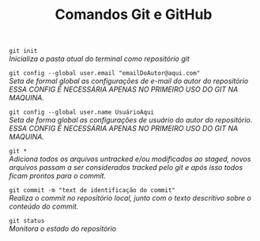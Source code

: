 <h1 style="text-align: center;">Comandos Git e GitHub</h1>
<br>

```git init```  
*_Inicializa a pasta atual do terminal como repositório git_*  

```git config --global user.email "emailDoAutor@aqui.com"```  
*_Seta de formal global as configurações de e-mail do autor do repositório ESSA CONFIG É NECESSÁRIA APENAS NO PRIMEIRO USO DO GIT NA MAQUINA._*  

```git config --global user.name UsuárioAqui```  
*_Seta de forma global as configurações de usuário do autor do repositório. ESSA CONFIG É NECESSÁRIA APENAS NO PRIMEIRO USO DO GIT NA MAQUINA._*  

```git *```  
*_Adiciona todos os arquivos untracked e/ou modificados ao staged, novos arquivos passam a ser considerados tracked pelo git e após isso todos ficam prontos para o commit._*  

```git commit -m "text de identificação do commit"```  
*_Realiza o commit no repositório local, junto com o texto descritivo sobre o conteúdo do commit._*  

```git status```  
*_Monitora o estado do repositório_*  